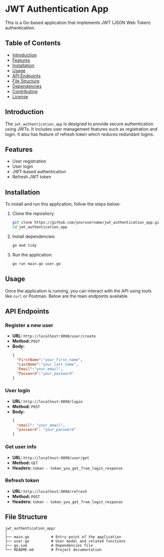 # JWT Authentication App

This is a Go-based application that implements JWT (JSON Web Token) authentication.

## Table of Contents
- [Introduction](#introduction)
- [Features](#features)
- [Installation](#installation)
- [Usage](#usage)
- [API Endpoints](#api-endpoints)
- [File Structure](#file-structure)
- [Dependencies](#dependencies)
- [Contributing](#contributing)
- [License](#license)

## Introduction

The `jwt_authentication_app` is designed to provide secure authentication using JWTs. It includes user management features such as registration and login. It also has feature of refresh token which reduces redundant logins.

## Features

- User registration
- User login
- JWT-based authentication
- Refresh JWT token

## Installation

To install and run this application, follow the steps below:

1. Clone the repository:
    ```sh
    git clone https://github.com/yourusername/jwt_authentication_app.git
    cd jwt_authentication_app
    ```

2. Install dependencies:
    ```sh
    go mod tidy
    ```

3. Run the application:
    ```sh
    go run main.go user.go
    ```

## Usage

Once the application is running, you can interact with the API using tools like `curl` or Postman. Below are the main endpoints available.

## API Endpoints

### Register a new user

- **URL:** `http://localhost:9090/user/create`
- **Method:** `POST`
- **Body:**
    ```json
    {
      "FirstName":"your_first_name",
      "LastName":"your_last_name",
      "Email":"your_email",
      "Password":"your_password" 
    }
    ```

### User login

- **URL:** `http://localhost:9090/login`
- **Method:** `POST`
- **Body:**
    ```json
    {
      "email": "your_email",
      "password": "your_password"
    }
    ```

### Get user info

- **URL:** `http://localhost:9090/user/get`
- **Method:** `GET`
- **Headers:**
    `token - token_you_get_from_login_response`

### Refresh token
- **URL:** `http://localhost:9090/refresh`
- **Method:** `POST`
- **Headers:**
    `token - token_you_get_from_login_response`

## File Structure

```plaintext
jwt_authentication_app/
│
├── main.go          # Entry point of the application
├── user.go          # User model and related functions
├── go.sum           # Dependencies file
└── README.md        # Project documentation

